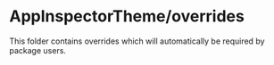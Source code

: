 # AppInspectorTheme/overrides

This folder contains overrides which will automatically be required by package users.

